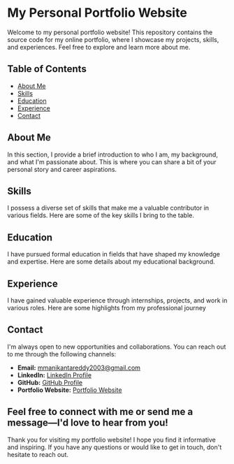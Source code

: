 # My Personal Portfolio Website

Welcome to my personal portfolio website! This repository contains the source code for my online portfolio, where I showcase my projects, skills, and experiences. Feel free to explore and learn more about me.

## Table of Contents
- [About Me](#about-me)
- [Skills](#skills)
- [Education](#education)
- [Experience](#experience)
- [Contact](#contact)

## About Me
In this section, I provide a brief introduction to who I am, my background, and what I'm passionate about. This is where you can share a bit of your personal story and career aspirations.

## Skills
I possess a diverse set of skills that make me a valuable contributor in various fields. Here are some of the key skills I bring to the table.

## Education
I have pursued formal education in fields that have shaped my knowledge and expertise. Here are some details about my educational background.

## Experience
I have gained valuable experience through internships, projects, and work in various roles. Here are some highlights from my professional journey

## Contact
I'm always open to new opportunities and collaborations. You can reach out to me through the following channels:

- **Email:** mmanikantareddy2003@gmail.com
- **LinkedIn:** [LinkedIn Profile](https://www.linkedin.com/in/manikanta-reddy-m-b6809724b/)
- **GitHub:** [GitHub Profile](https://github.com/ManikantaReddy-13)
- **Portfolio Website:** [Portfolio Website](https://manikantareddy-13.github.io/PortfolioWeb/)

Feel free to connect with me or send me a message—I'd love to hear from you!
---

Thank you for visiting my portfolio website! I hope you find it informative and inspiring. If you have any questions or would like to get in touch, don't hesitate to reach out.
